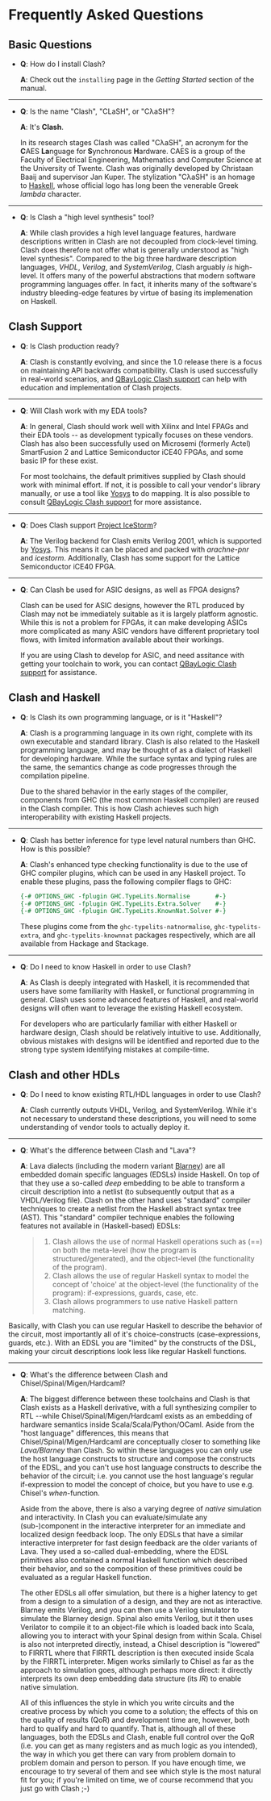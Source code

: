 # Frequently Asked Questions

## Basic Questions

- **Q**: How do I install Clash?

  **A**: Check out the `installing` page in the *Getting Started* section of the manual.

------------------------------------------------------------------------

- **Q**: Is the name "Clash", "CLaSH", or "CλaSH"?

  **A**: It's **Clash**.

  In its research stages Clash was called "CλaSH", an acronym for the **C**AES **La**nguage for **S**ynchronous **H**ardware.
  CAES is a group of the Faculty of Electrical Engineering, Mathematics and Computer Science at the University of Twente.
  Clash was originally developed by Christaan Baaij and supervisor Jan Kuper.
  The stylization "CλaSH" is an homage to [Haskell](https://haskell.org), whose official logo has long been the venerable Greek *lambda* character.

------------------------------------------------------------------------

- **Q**: Is Clash a "high level synthesis" tool?

  **A**: While clash provides a high level language features, hardware descriptions written in Clash are not decoupled from clock-level timing.
  Clash does therefore not offer what is generally understood as "high level synthesis".
  Compared to the big three hardware description languages, *VHDL*, *Verilog*, and *SystemVerilog*, Clash arguably *is* high-level.
  It offers many of the powerful abstractions that modern software programming languages offer.
  In fact, it inherits many of the software's industry bleeding-edge features by virtue of basing its implemenation on Haskell.

## Clash Support

- **Q**: Is Clash production ready?

  **A**: Clash is constantly evolving, and since the 1.0 release there is a focus on maintaining API backwards compatibility.
  Clash is used successfully in real-world scenarios, and [QBayLogic Clash support](https://qbaylogic.com/clash-support.html) can help with education and implementation of Clash projects.

------------------------------------------------------------------------

- **Q**: Will Clash work with my EDA tools?

  **A**: In general, Clash should work well with Xilinx and Intel FPAGs and their EDA tools -- as development typically focuses on these vendors.
  Clash has also been successfully used on Microsemi (formerly Actel) SmartFusion 2 and Lattice Semiconductor iCE40 FPGAs, and some basic IP for these exist.

  For most toolchains, the default primitives supplied by Clash should work with minimal effort.
  If not, it is possible to call your vendor's library manually, or use a tool like [Yosys](http://clifford.at/yosys) to do mapping.
  It is also possible to consult [QBayLogic Clash support](https://qbaylogic.com/clash-support.html) for more assistance.

------------------------------------------------------------------------

- **Q**: Does Clash support [Project IceStorm](http://clifford.at/icestorm)?

  **A**: The Verilog backend for Clash emits Verilog 2001, which is supported by [Yosys](http://clifford.at/yosys).
  This means it can be placed and packed with *arachne-pnr* and *icestorm*.
  Additionally, Clash has some support for the Lattice Semiconductor iCE40 FPGA.

------------------------------------------------------------------------

- **Q**: Can Clash be used for ASIC designs, as well as FPGA designs?

  Clash can be used for ASIC designs, however the RTL produced by Clash may not be immediately suitable as it is largely platform agnostic.
  While this is not a problem for FPGAs, it can make developing ASICs more complicated as many ASIC vendors have different proprietary tool flows, with limited information available about their workings.

  If you are using Clash to develop for ASIC, and need assitance with getting your toolchain to work, you can contact [QBayLogic Clash support](https://qbaylogic.com/clash-support.html) for assistance.

## Clash and Haskell

- **Q**: Is Clash its own programming language, or is it "Haskell"?

  **A**: Clash is a programming language in its own right, complete with its own executable and standard library.
  Clash is also related to the Haskell programming language, and may be thought of as a dialect of Haskell for developing hardware.
  While the surface syntax and typing rules are the same, the semantics change as code progresses through the compilation pipeline.

  Due to the shared behavior in the early stages of the compiler, components from GHC (the most common Haskell compiler) are reused in the Clash compiler.
  This is how Clash achieves such high interoperability with existing Haskell projects.

------------------------------------------------------------------------

- **Q**: Clash has better inference for type level natural numbers than GHC.
  How is this possible?

  **A**: Clash's enhanced type checking functionality is due to the use of GHC compiler plugins, which can be used in any Haskell project.
  To enable these plugins, pass the following compiler flags to GHC:

  ``` haskell
  {-# OPTIONS_GHC -fplugin GHC.TypeLits.Normalise       #-}
  {-# OPTIONS_GHC -fplugin GHC.TypeLits.Extra.Solver    #-}
  {-# OPTIONS_GHC -fplugin GHC.TypeLits.KnownNat.Solver #-}
  ```

  These plugins come from the `ghc-typelits-natnormalise`, `ghc-typelits-extra`, and `ghc-typelits-knownnat` packages respectively, which are all available from Hackage and Stackage.

------------------------------------------------------------------------

- **Q**: Do I need to know Haskell in order to use Clash?

  **A**: As Clash is deeply integrated with Haskell, it is recommended that users have some familiarity with Haskell, or functional programming in general.
  Clash uses some advanced features of Haskell, and real-world designs will often want to leverage the existing Haskell ecosystem.

  For developers who are particularly familiar with either Haskell or hardware design, Clash should be relatively intuitive to use.
  Additionally, obvious mistakes with designs will be identified and reported due to the strong type system identifying mistakes at compile-time.

## Clash and other HDLs

- **Q**: Do I need to know existing RTL/HDL languages in order to use Clash?

  **A**: Clash currently outputs VHDL, Verilog, and SystemVerilog.
  While it's not necessary to understand these descriptions, you will need to some understanding of vendor tools to actually deploy it.

------------------------------------------------------------------------

- **Q**: What's the difference between Clash and "Lava"?

  **A**: Lava dialects (including the modern variant [Blarney](https://github.com/mn416/blarney)) are all embedded domain specific languages (EDSLs) inside Haskell.
  On top of that they use a so-called *deep* embedding to be able to transform a circuit description into a netlist (to subsequently output that as a VHDL/Verilog file).
  Clash on the other hand uses "standard" compiler techniques to create a netlist from the Haskell abstract syntax tree (AST).
  This "standard" compiler technique enables the following features not available in (Haskell-based) EDSLs:

  > 1. Clash allows the use of normal Haskell operations such as (==) on both the meta-level (how the program is structured/generated), and the object-level (the functionality of the program).
  > 2. Clash allows the use of regular Haskell syntax to model the concept of 'choice' at the object-level (the functionality of the program): if-expressions, guards, case, etc.
  > 3. Clash allows programmers to use native Haskell pattern matching.

Basically, with Clash you can use regular Haskell to describe the behavior of the circuit, most importantly all of it's choice-constructs (case-expressions, guards, etc.).
With an EDSL you are "limited" by the constructs of the DSL, making your circuit descriptions look less like regular Haskell functions.

------------------------------------------------------------------------

- **Q**: What's the difference between Clash and Chisel/Spinal/Migen/Hardcaml?

  **A**: The biggest difference between these toolchains and Clash is that Clash exists as a Haskell derivative, with a full synthesizing compiler to RTL --while Chisel/Spinal/Migen/Hardcaml exists as an embedding of hardware semantics inside Scala/Scala/Python/OCaml.
  Aside from the "host language" differences, this means that Chisel/Spinal/Migen/Hardcaml are conceptually closer to something like *Lava/Blarney* than Clash.
  So within these languages you can only use the host language constructs to structure and compose the constructs of the EDSL, and you can't use host language constructs to describe the behavior of the circuit; i.e. you cannot use the host language's regular if-expression to model the concept of choice, but you have to use e.g. Chisel's *when*-function.

  Aside from the above, there is also a varying degree of *native* simulation and interactivity.
  In Clash you can evaluate/simulate any (sub-)component in the interactive interpreter for an immediate and localized design feedback loop.
  The only EDSLs that have a similar interactive interpreter for fast design feedback are the older variants of Lava.
  They used a so-called dual-embedding, where the EDSL primitives also contained a normal Haskell function which described their behavior, and so the composition of these primitives could be evaluated as a regular Haskell function.

  The other EDSLs all offer simulation, but there is a higher latency to get from a design to a simulation of a design, and they are not as interactive.
  Blarney emits Verilog, and you can then use a Verilog simulator to simulate the Blarney design.
  Spinal also emits Verilog, but it then uses Verilator to compile it to an object-file which is loaded back into Scala, allowing you to interact with your Spinal design from within Scala.
  Chisel is also not interpreted directly, instead, a Chisel description is "lowered" to FIRRTL where that FIRRTL description is then executed inside Scala by the FIRRTL interpreter.
  Migen works similarly to Chisel as far as the approach to simulation goes, although perhaps more direct: it directly interprets its own deep embedding data structure (its *IR*) to enable native simulation.

  All of this influences the style in which you write circuits and the creative process by which you come to a solution; the effects of this on the quality of results (QoR) and development time are, however, both hard to qualify and hard to quantify.
  That is, although all of these languages, both the EDSLs and Clash, enable full control over the QoR (i.e. you can get as many registers and as much logic as you intended), the way in which you get there can vary from problem domain to problem domain and person to person.
  If you have enough time, we encourage to try several of them and see which style is the most natural fit for you; if you're limited on time, we of course recommend that you just go with Clash ;-)
